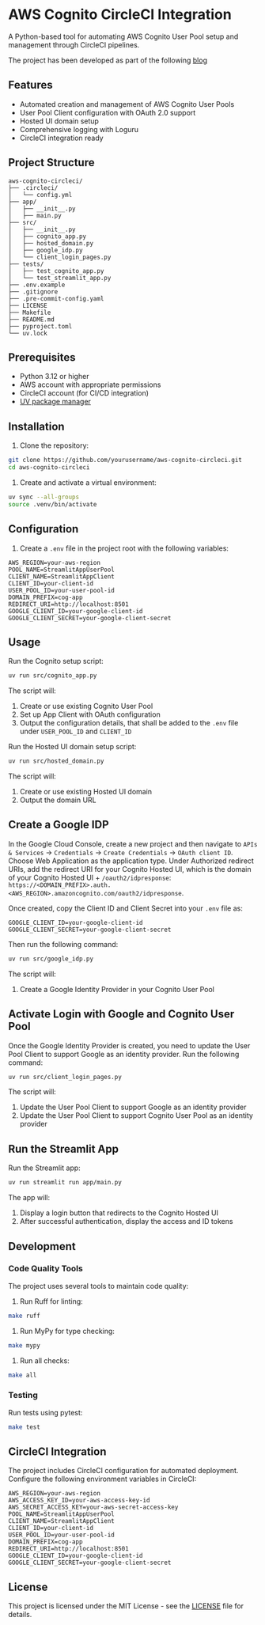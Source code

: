 # AWS Cognito CircleCI Integration

A Python-based tool for automating AWS Cognito User Pool setup and management through CircleCI pipelines.

The project has been developed as part of the following [blog](https://circleci.com/blog/secure-streamlit-app-deployment-with-aws-cognito-streamlit-and-circleci/)

## Features

- Automated creation and management of AWS Cognito User Pools
- User Pool Client configuration with OAuth 2.0 support
- Hosted UI domain setup
- Comprehensive logging with Loguru
- CircleCI integration ready

## Project Structure

```text
aws-cognito-circleci/
├── .circleci/
│   └── config.yml
├── app/
│   ├── __init__.py
│   ├── main.py
├── src/
│   ├── __init__.py
│   ├── cognito_app.py
│   ├── hosted_domain.py
│   ├── google_idp.py
│   └── client_login_pages.py
├── tests/
│   ├── test_cognito_app.py
│   └── test_streamlit_app.py
├── .env.example
├── .gitignore
├── .pre-commit-config.yaml
├── LICENSE
├── Makefile
├── README.md
├── pyproject.toml
└── uv.lock
```

## Prerequisites

- Python 3.12 or higher
- AWS account with appropriate permissions
- CircleCI account (for CI/CD integration)
- [UV package manager](https://docs.astral.sh/uv/)

## Installation

1. Clone the repository:

```bash
git clone https://github.com/yourusername/aws-cognito-circleci.git
cd aws-cognito-circleci
```

1. Create and activate a virtual environment:

```bash
uv sync --all-groups
source .venv/bin/activate
```

## Configuration

1. Create a `.env` file in the project root with the following variables:

```env
AWS_REGION=your-aws-region
POOL_NAME=StreamlitAppUserPool
CLIENT_NAME=StreamlitAppClient
CLIENT_ID=your-client-id
USER_POOL_ID=your-user-pool-id
DOMAIN_PREFIX=cog-app
REDIRECT_URI=http://localhost:8501
GOOGLE_CLIENT_ID=your-google-client-id
GOOGLE_CLIENT_SECRET=your-google-client-secret
```

## Usage

Run the Cognito setup script:

```bash
uv run src/cognito_app.py
```

The script will:

1. Create or use existing Cognito User Pool
1. Set up App Client with OAuth configuration
1. Output the configuration details, that shall be added to the `.env` file under `USER_POOL_ID` and `CLIENT_ID`

Run the Hosted UI domain setup script:

```bash
uv run src/hosted_domain.py
```

The script will:

1. Create or use existing Hosted UI domain
1. Output the domain URL

## Create a Google IDP

In the Google Cloud Console, create a new project and then navigate to `APIs & Services` -> `Credentials` -> `Create Credentials` -> `OAuth client ID`. Choose Web Application as the application type. Under Authorized redirect URIs, add the redirect URI for your Cognito Hosted UI, which is the domain of your Cognito Hosted UI + `/oauth2/idpresponse`: `https://<DOMAIN_PREFIX>.auth.<AWS_REGION>.amazoncognito.com/oauth2/idpresponse`.

Once created, copy the Client ID and Client Secret into your `.env` file as:

```.env
GOOGLE_CLIENT_ID=your-google-client-id
GOOGLE_CLIENT_SECRET=your-google-client-secret
```

Then run the following command:

```bash
uv run src/google_idp.py
```

The script will:

1. Create a Google Identity Provider in your Cognito User Pool

## Activate Login with Google and Cognito User Pool

Once the Google Identity Provider is created, you need to update the User Pool Client to support Google as an identity provider. Run the following command:

```bash
uv run src/client_login_pages.py
```

The script will:

1. Update the User Pool Client to support Google as an identity provider
1. Update the User Pool Client to support Cognito User Pool as an identity provider

## Run the Streamlit App

Run the Streamlit app:

```bash
uv run streamlit run app/main.py
```

The app will:

1. Display a login button that redirects to the Cognito Hosted UI
1. After successful authentication, display the access and ID tokens

## Development

### Code Quality Tools

The project uses several tools to maintain code quality:

1. Run Ruff for linting:

```bash
make ruff
```

1. Run MyPy for type checking:

```bash
make mypy
```

1. Run all checks:

```bash
make all
```

### Testing

Run tests using pytest:

```bash
make test
```

## CircleCI Integration

The project includes CircleCI configuration for automated deployment. Configure the following environment variables in CircleCI:

```.env
AWS_REGION=your-aws-region
AWS_ACCESS_KEY_ID=your-aws-access-key-id
AWS_SECRET_ACCESS_KEY=your-aws-secret-access-key
POOL_NAME=StreamlitAppUserPool
CLIENT_NAME=StreamlitAppClient
CLIENT_ID=your-client-id
USER_POOL_ID=your-user-pool-id
DOMAIN_PREFIX=cog-app
REDIRECT_URI=http://localhost:8501
GOOGLE_CLIENT_ID=your-google-client-id
GOOGLE_CLIENT_SECRET=your-google-client-secret
```

## License

This project is licensed under the MIT License - see the [LICENSE](LICENSE) file for details.
